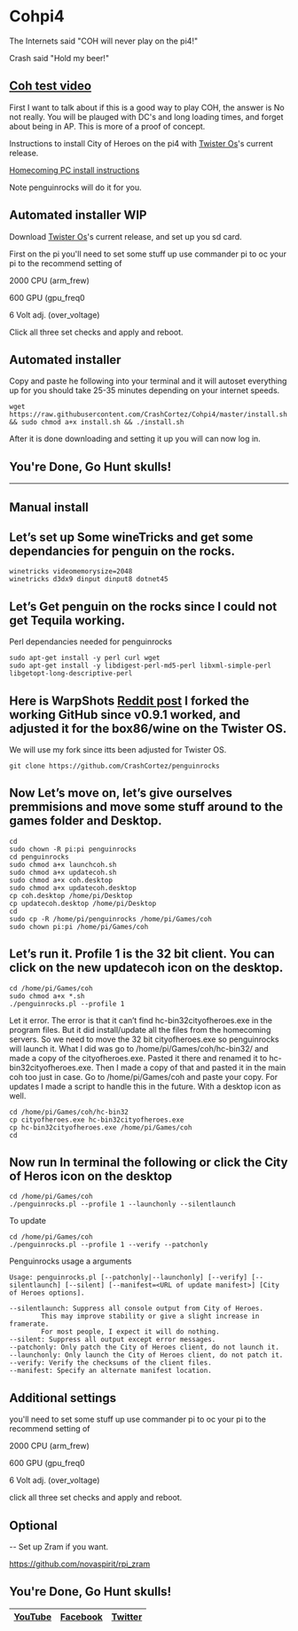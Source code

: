 # Cohpi4
The Internets said "COH will never play on the pi4!"

Crash said "Hold my beer!"

[Coh test video](https://youtu.be/G2BuxxW0Z2o)
---
First I want to talk about if this is a good way to play COH, the answer is No not really. You will be plauged with DC's and long loading times, and forget about being in AP. This is more of a proof of concept.



Instructions to install City of Heroes on the pi4 with [Twister Os](https://twisteros.com/)'s current release.

[Homecoming PC install instructions](https://score.savecoh.com/index.php/topic,372.msg1733.html#msg1733)

Note penguinrocks will do it for you. 

## Automated installer WIP 

Download [Twister Os](https://twisteros.com/)'s current release, and set up you sd card.

First on the pi you'll need to set some stuff up use commander pi to oc your pi to the recommend setting of

2000 CPU (arm_frew)

600 GPU (gpu_freq0

6 Volt adj. (over_voltage)

Click all three set checks and apply and reboot.

## Automated installer 

Copy and paste he following into your terminal and it will autoset everything up for you should take 25-35 minutes depending on your internet speeds.
```
wget https://raw.githubusercontent.com/CrashCortez/Cohpi4/master/install.sh && sudo chmod a+x install.sh && ./install.sh
```
After it is done downloading and setting it up you will can now log in. 
## You're Done, Go Hunt skulls!


---

## Manual install 

Let’s set up Some wineTricks and get some dependancies for penguin on the rocks. 
--
```
winetricks videomemorysize=2048
winetricks d3dx9 dinput dinput8 dotnet45
```
Let’s Get penguin on the rocks since I could not get Tequila working. 
--

Perl dependancies needed for penguinrocks

```
sudo apt-get install -y perl curl wget
sudo apt-get install -y libdigest-perl-md5-perl libxml-simple-perl libgetopt-long-descriptive-perl
```
Here is WarpShots [Reddit post](https://www.google.com/amp/s/amp.reddit.com/r/Cityofheroes/comments/bip4e2/new_linux_commandline_launcher_penguin_on_the/) I forked the working GitHub since v0.9.1 worked, and adjusted it for the box86/wine on the Twister OS.
--
We will use my fork since itts been adjusted for Twister OS.
```
git clone https://github.com/CrashCortez/penguinrocks
```

Now Let’s move on, let’s give ourselves premmisions and move some stuff around to the games folder and Desktop.
--
```
cd
sudo chown -R pi:pi penguinrocks
cd penguinrocks
sudo chmod a+x launchcoh.sh
sudo chmod a+x updatecoh.sh
sudo chmod a+x coh.desktop
sudo chmod a+x updatecoh.desktop
cp coh.desktop /home/pi/Desktop
cp updatecoh.desktop /home/pi/Desktop
cd
sudo cp -R /home/pi/penguinrocks /home/pi/Games/coh 
sudo chown pi:pi /home/pi/Games/coh
```
Let’s run it. Profile 1 is the 32 bit client. You can click on the new updatecoh icon on the desktop.
--
```
cd /home/pi/Games/coh
sudo chmod a+x *.sh
./penguinrocks.pl --profile 1
```
Let it error. The error is that it can’t find hc-bin32cityofheroes.exe in the program files. But it did install/update all the files from the homecoming servers. So we need to move the 32 bit cityofheroes.exe so penguinrocks will launch it. What I did was go to /home/pi/Games/coh/hc-bin32/ and made a copy of the cityofheroes.exe. Pasted it there and renamed it to hc-bin32cityofheroes.exe. Then I made a copy of that and pasted it in the main coh too just in case. Go to /home/pi/Games/coh and paste your copy. For updates I made a script to handle this in the future. With a desktop icon as well. 
```
cd /home/pi/Games/coh/hc-bin32
cp cityofheroes.exe hc-bin32cityofheroes.exe
cp hc-bin32cityofheroes.exe /home/pi/Games/coh
cd
```

Now run In terminal the following or click the City of Heros icon on the desktop
--
```
cd /home/pi/Games/coh
./penguinrocks.pl --profile 1 --launchonly --silentlaunch 
```
To update
```
cd /home/pi/Games/coh
./penguinrocks.pl --profile 1 --verify --patchonly
```
Penguinrocks usage a arguments
```
Usage: penguinrocks.pl [--patchonly|--launchonly] [--verify] [--silentlaunch] [--silent] [--manifest=<URL of update manifest>] [City of Heroes options].

--silentlaunch: Suppress all console output from City of Heroes.
        This may improve stability or give a slight increase in framerate.
        For most people, I expect it will do nothing.
--silent: Suppress all output except error messages.
--patchonly: Only patch the City of Heroes client, do not launch it.
--launchonly: Only launch the City of Heroes client, do not patch it.
--verify: Verify the checksums of the client files.
--manifest: Specify an alternate manifest location.
```

Additional settings 
--

you'll need to set some stuff up use commander pi to oc your pi to the recommend setting of

2000 CPU (arm_frew)

600 GPU (gpu_freq0

6 Volt adj. (over_voltage)

click all three set checks and apply and reboot.


## Optional
--
Set up Zram if you want. 

https://github.com/novaspirit/rpi_zram

## You're Done, Go Hunt skulls!

| [YouTube](https://www.youtube.com/channel/UCwnTzGTRsNpen-2Nz38yGAQ) | [Facebook](https://www.facebook.com/crash.cortez.75) | [Twitter](https://twitter.com/CrashGaming14) |
| --- | --- | --- |

